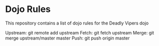 Dojo Rules
==========

This repository contains a list of dojo rules for the Deadly Vipers dojo

Upstream: git remote add upstream <Git repo>
Fetch: git fetch upstream
Merge: git merge upstream/master master
Push: git push origin master
